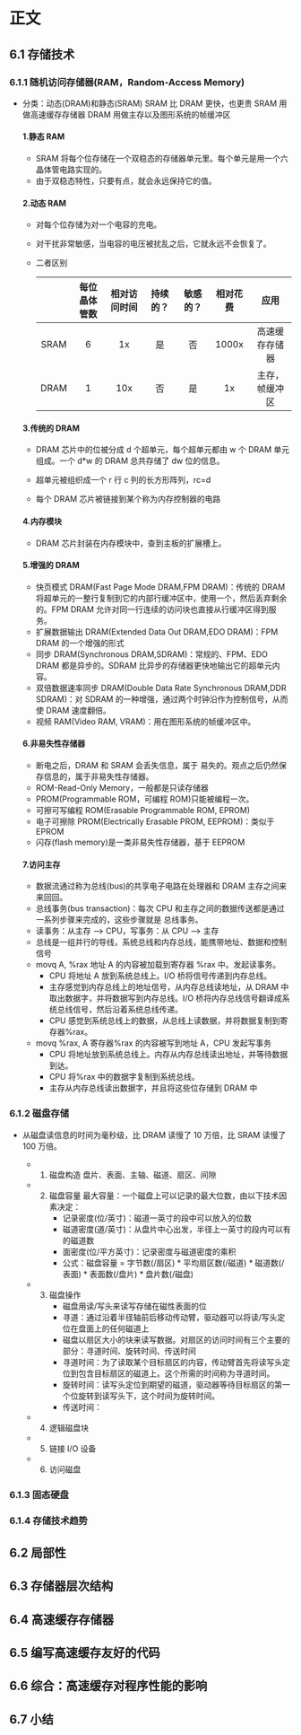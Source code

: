 # 正文

## 6.1 存储技术

### 6.1.1 随机访问存储器(RAM，Random-Access Memory)

- 分类：动态(DRAM)和静态(SRAM)
  SRAM 比 DRAM 更快，也更贵
  SRAM 用做高速缓存存储器
  DRAM 用做主存以及图形系统的帧缓冲区

  #### 1.静态 RAM

  - SRAM 将每个位存储在一个双稳态的存储器单元里。每个单元是用一个六晶体管电路实现的。
  - 由于双稳态特性，只要有点，就会永远保持它的值。

  #### 2.动态 RAM

  - 对每个位存储为对一个电容的充电。
  - 对干扰非常敏感，当电容的电压被扰乱之后，它就永远不会恢复了。
  - 二者区别

    |      | 每位晶体管数 | 相对访问时间 | 持续的？ | 敏感的？ | 相对花费 |      应用      |
    | :--: | :----------: | :----------: | :------: | :------: | :------: | :------------: |
    | SRAM |      6       |      1x      |    是    |    否    |  1000x   | 高速缓存存储器 |
    | DRAM |      1       |     10x      |    否    |    是    |    1x    | 主存，帧缓冲区 |

  #### 3.传统的 DRAM

  - DRAM 芯片中的位被分成 d 个超单元，每个超单元都由 w 个 DRAM 单元组成。一个 d\*w 的 DRAM 总共存储了 dw 位的信息。

  - 超单元被组织成一个 r 行 c 列的长方形阵列，rc=d
  - 每个 DRAM 芯片被链接到某个称为内存控制器的电路

  #### 4.内存模块

  - DRAM 芯片封装在内存模块中，查到主板的扩展槽上。

  #### 5.增强的 DRAM

  - 快页模式 DRAM(Fast Page Mode DRAM,FPM DRAM)：传统的 DRAM 将超单元的一整行复制到它的内部行缓冲区中，使用一个，然后丢弃剩余的。FPM DRAM 允许对同一行连续的访问块也直接从行缓冲区得到服务。
  - 扩展数据输出 DRAM(Extended Data Out DRAM,EDO DRAM)：FPM DRAM 的一个增强的形式
  - 同步 DRAM(Synchronous DRAM,SDRAM)：常规的、FPM、EDO DRAM 都是异步的。SDRAM 比异步的存储器更快地输出它的超单元内容。
  - 双倍数据速率同步 DRAM(Double Data Rate Synchronous DRAM,DDR SDRAM)：对 SDRAM 的一种增强，通过两个时钟沿作为控制信号，从而使 DRAM 速度翻倍。
  - 视频 RAM(Video RAM, VRAM)：用在图形系统的帧缓冲区中。

  #### 6.非易失性存储器

  - 断电之后，DRAM 和 SRAM 会丢失信息，属于 易失的。观点之后仍然保存信息的，属于非易失性存储器。
  - ROM-Read-Only Memory，一般都是只读存储器
  - PROM(Programmable ROM，可编程 ROM)只能被编程一次。
  - 可擦可写编程 ROM(Erasable Programmable ROM, EPROM)
  - 电子可擦除 PROM(Electrically Erasable PROM, EEPROM)：类似于 EPROM
  - 闪存(flash memory)是一类非易失性存储器，基于 EEPROM

  #### 7.访问主存

  - 数据流通过称为总线(bus)的共享电子电路在处理器和 DRAM 主存之间来来回回。
  - 总线事务(bus transaction)：每次 CPU 和主存之间的数据传送都是通过一系列步骤来完成的，这些步骤就是 总线事务。
  - 读事务：从主存 --> CPU，写事务：从 CPU --> 主存
  - 总线是一组并行的导线，系统总线和内存总线，能携带地址、数据和控制信号
  - movq A, %rax 地址 A 的内容被加载到寄存器 %rax 中。发起读事务。
    - CPU 将地址 A 放到系统总线上。I/O 桥将信号传递到内存总线。
    - 主存感觉到内存总线上的地址信号，从内存总线读地址，从 DRAM 中取出数据字，并将数据写到内存总线。I/O 桥将内存总线信号翻译成系统总线信号，然后沿着系统总线传递。
    - CPU 感觉到系统总线上的数据，从总线上读数据，并将数据复制到寄存器%rax。
  - movq %rax, A 寄存器%rax 的内容被写到地址 A，CPU 发起写事务
    - CPU 将地址放到系统总线上。内存从内存总线读出地址，并等待数据到达。
    - CPU 将%rax 中的数据字复制到系统总线。
    - 主存从内存总线读出数据字，并且将这些位存储到 DRAM 中

### 6.1.2 磁盘存储

- 从磁盘读信息的时间为毫秒级，比 DRAM 读慢了 10 万倍，比 SRAM 读慢了 100 万倍。

  - 1. 磁盘构造
       盘片、表面、主轴、磁道、扇区、间隙
  - 2. 磁盘容量
       最大容量：一个磁盘上可以记录的最大位数，由以下技术因素决定：
       - 记录密度(位/英寸)：磁道一英寸的段中可以放入的位数
       - 磁道密度(道/英寸)：从盘片中心出发，半径上一英寸的段内可以有的磁道数
       - 面密度(位/平方英寸)：记录密度与磁道密度的乘积
       - 公式：磁盘容量 = 字节数(/扇区) \* 平均扇区数(/磁道) \* 磁道数(/表面) \* 表面数(/盘片) \* 盘片数(/磁盘)
  - 3. 磁盘操作
       - 磁盘用读/写头来读写存储在磁性表面的位
       - 寻道：通过沿着半径轴前后移动传动臂，驱动器可以将读/写头定位在盘面上的任何磁道上
       - 磁盘以扇区大小的块来读写数据。对扇区的访问时间有三个主要的部分：寻道时间、旋转时间、传送时间
       - 寻道时间：为了读取某个目标扇区的内容，传动臂首先将读写头定位到包含目标扇区的磁道上。这个所需的时间称为寻道时间。
       - 旋转时间：读写头定位到期望的磁道，驱动器等待目标扇区的第一个位旋转到读写头下，这个时间为旋转时间。
       - 传送时间：
  - 4. 逻辑磁盘块
  - 5. 链接 I/O 设备
  - 6. 访问磁盘

### 6.1.3 固态硬盘

### 6.1.4 存储技术趋势

## 6.2 局部性

## 6.3 存储器层次结构

## 6.4 高速缓存存储器

## 6.5 编写高速缓存友好的代码

## 6.6 综合：高速缓存对程序性能的影响

## 6.7 小结
